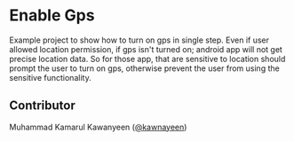 Enable Gps
==========

Example project to show how to turn on gps in single step. Even if user allowed location permission, 
if gps isn't turned on; android app will not get precise location data. So for those app, that are sensitive 
to location should prompt the user to turn on gps, otherwise prevent the user from using the sensitive functionality.

Contributor
-----------
Muhammad Kamarul Kawanyeen ([@kawnayeen](https://github.com/kawnayeen))
